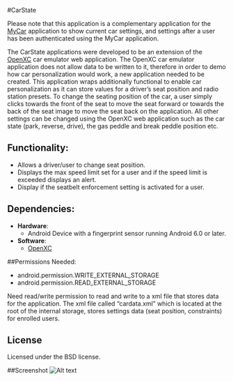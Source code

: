 #CarState

Please note that this application is a complementary application for the [MyCar](https://github.com/Keyurpatel93/MyCar) application to show current car settings, and settings after a user has been authenticated using the MyCar application. 

The CarState applications were developed to be an extension of the [OpenXC](http://openxcplatform.com) car emulator web application. The OpenXC car emulator application does not allow data to be written to it, therefore in order to demo how car personalization would work, a new application needed to be created. This application wraps additionally functional to enable car personalization as it can store values for a driver’s seat position and radio station presets.  To change the seating position of the car, a user simply clicks towards the front of the seat to move the seat forward or towards the back of the seat image to move the seat back on the application. All other settings can be changed using the OpenXC web application such as the car state (park, reverse, drive), the gas peddle and break peddle position etc. 



## Functionality:
*	Allows a driver/user to change seat position.
*	Displays the max speed limit set for a user and if the speed limit is exceeded displays an alert. 
*	Display if the seatbelt enforcement setting is activated for a user. 


## Dependencies:
- **Hardware**:
  - Android Device with a fingerprint sensor running Android 6.0 or later.
- **Software**: 
  - [OpenXC](http://openxcplatform.com/android/getting-started.html)



##Permissions Needed:
- android.permission.WRITE_EXTERNAL_STORAGE
- android.permission.READ_EXTERNAL_STORAGE


Need read/write permission to read and write to a xml file that stores data for the application. The xml file called “cardata.xml” which is located at the root of the internal storage, stores settings data (seat position, constraints) for enrolled users.

## License
Licensed under the BSD license.

##Screenshot
![Alt text](https://github.com/Keyurpatel93/CarState-/blob/master/CarState.png?raw=true "Screenshot")
